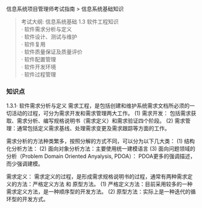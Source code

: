 信息系统项目管理师考试指南 > 信息系统基础知识

> 考试大纲: 信息系统基础
> 1.3 软件工程知识  
> · 软件需求分析与定义  
> · 软件设计、测试与维护  
> · 软件复用  
> · 软件质量保证及质量评价  
> · 软件配置管理  
> · 软件开发环境  
> · 软件过程管理  



### 知识点

1.3.1· 软件需求分析与定义 
需求工程，是包括创建和维护系统需求文档所必须的一切活动的过程，可分为需求开发和需求管理两大工作。
(1) 需求开发： 包括需求获取、需求分析、编写规格说明书（需求定义）和需求验证四个阶段。
(2) 需求管理：通常包括定义需求基线、处理需求变更及需求跟踪等方面的工作。

需求分析的方法种类繁多，按照分解的方式不同，可以分为以下几大类：
(1) 结构化分析方法：
(2) 面向对象分析方法：主要使用统一建模语言
(3) 面向问题领域的分析（Problem Domain Oriented Anyalysis, PDOA）：
PDOA更多的强调描述，而少强调建模。

需求定义：
需求定义的过程，是形成需求规格说明书的过程，通常有两种需求定义的方法：严格定义方法 和 原型方法。
(1) 严格定义方法：目前采用较多的一种需求定义方法，是一种顺序型的开发方法。
(2) 原型方法：实际上是一种迭代的循环型的开发方式。




